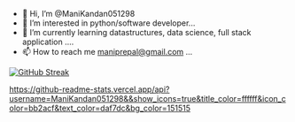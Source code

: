 - 👋 Hi, I’m @ManiKandan051298
- 👀 I’m interested in python/software developer...
- 🌱 I’m currently learning datastructures, data science, full stack application ....
- 📫 How to reach me maniprepal@gmail.com ...

<!---
ManiKandan051298/ManiKandan051298 is a ✨ special ✨ repository because its `README.md` (this file) appears on your GitHub profile.
You can click the Preview link to take a look at your changes.
--->


[![GitHub Streak](https://github-readme-streak-stats.herokuapp.com/?user=ManiKandan051298)](https://git.io/streak-stats)


https://github-readme-stats.vercel.app/api?username=ManiKandan051298&&show_icons=true&title_color=ffffff&icon_color=bb2acf&text_color=daf7dc&bg_color=151515
